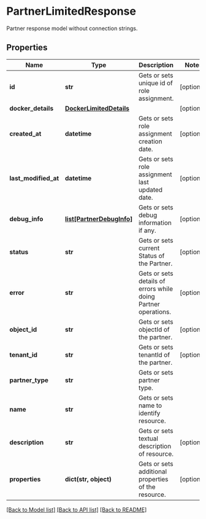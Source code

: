 # PartnerLimitedResponse

Partner response model without connection strings.
## Properties
Name | Type | Description | Notes
------------ | ------------- | ------------- | -------------
**id** | **str** | Gets or sets unique id of role assignment. | [optional] 
**docker_details** | [**DockerLimitedDetails**](DockerLimitedDetails.md) |  | [optional] 
**created_at** | **datetime** | Gets or sets role assignment creation date. | [optional] 
**last_modified_at** | **datetime** | Gets or sets role assignment last updated date. | [optional] 
**debug_info** | [**list[PartnerDebugInfo]**](PartnerDebugInfo.md) | Gets or sets debug information if any. | [optional] 
**status** | **str** | Gets or sets current Status of the Partner. | [optional] 
**error** | **str** | Gets or sets details of errors while doing Partner operations. | [optional] 
**object_id** | **str** | Gets or sets objectId of the partner. | [optional] 
**tenant_id** | **str** | Gets or sets tenantId of the partner. | [optional] 
**partner_type** | **str** | Gets or sets partner type. | 
**name** | **str** | Gets or sets name to identify resource. | 
**description** | **str** | Gets or sets textual description of resource. | [optional] 
**properties** | **dict(str, object)** | Gets or sets additional properties of the resource. | [optional] 

[[Back to Model list]](../README.md#documentation-for-models) [[Back to API list]](../README.md#documentation-for-api-endpoints) [[Back to README]](../README.md)


